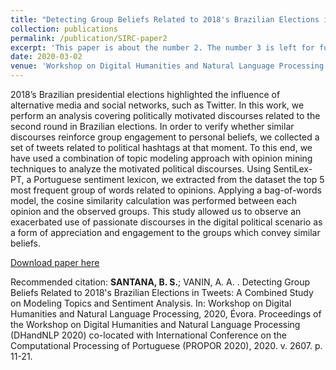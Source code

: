 ```yaml
---
title: "Detecting Group Beliefs Related to 2018's Brazilian Elections in Tweets: A Combined Study on Modeling Topics and Sentiment Analysis"
collection: publications
permalink: /publication/SIRC-paper2
excerpt: 'This paper is about the number 2. The number 3 is left for future work.'
date: 2020-03-02
venue: 'Workshop on Digital Humanities and Natural Language Processing'
---
```

2018’s Brazilian presidential elections highlighted the influence of alternative media and social networks, such as Twitter. In this
work, we perform an analysis covering politically motivated discourses related to the second round in Brazilian elections. In order to verify
whether similar discourses reinforce group engagement to personal beliefs, we collected a set of tweets related to political hashtags at that
moment. To this end, we have used a combination of topic modeling approach with opinion mining techniques to analyze the motivated political discourses. Using SentiLex-PT, a Portuguese sentiment lexicon,
we extracted from the dataset the top 5 most frequent group of words related to opinions. Applying a bag-of-words model, the cosine similarity calculation was performed between each opinion and the observed
groups. This study allowed us to observe an exacerbated use of passionate discourses in the digital political scenario as a form of appreciation and engagement to the groups which convey similar beliefs.

[Download paper here](http://ceur-ws.org/Vol-2607/paper2.pdf)

Recommended citation: **SANTANA, B. S.**; VANIN, A. A. . Detecting Group Beliefs Related to 2018's Brazilian Elections in Tweets: A Combined Study on Modeling Topics and Sentiment Analysis. In: Workshop on Digital Humanities and Natural Language Processing, 2020, Évora. Proceedings of the Workshop on Digital Humanities and Natural Language Processing (DHandNLP 2020) co-located with International Conference on the Computational Processing of Portuguese (PROPOR 2020), 2020. v. 2607. p. 11-21.
